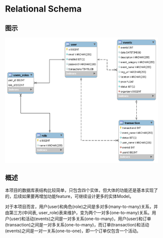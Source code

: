 # Relational Schema

## 图示

![](_images/eventdb.png)

## 概述

本项目的数据库表结构比较简单，只包含四个实体，但大体的功能还是基本实现了的，后续如果要再增加功能feature，可继续设计更多的实体Model。

对于本项目而言，用户(user)和角色(role)之间是多对多(many-to-many)关系，并由第三方(中间表, user_role)表来维护，变为两个一对多(one-to-many)关系。用户(user)和活动(events)之间是一对多关系(one-to-many)，用户(user)和订单(transaction)之间是一对多关系(one-to-many)，而订单(transaction)和活动(events)之间是一对一关系(one-to-one)，即一个订单仅包含一个活动。